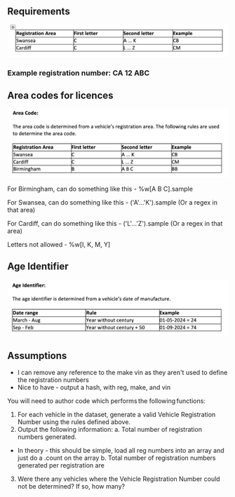 ## Requirements

![alt text](documentation/image-1.png)

### Example registration number: CA 12 ABC 

## Area codes for licences

![alt text](documentation/image-2.png)

For Birmingham, can do something like this - %w[A B C].sample

For Swansea, can do something like this - ('A'...'K').sample (Or a regex in that area)

For Cardiff, can do something like this - ('L'...'Z').sample (Or a regex in that area)

Letters not allowed - %w[I, K, M, Y]

## Age Identifier

![alt text](documentation/image-3.png)

## Assumptions

- I can remove any reference to the make vin as they aren't used to define the registration numbers
- Nice to have - output a hash, with reg, make, and vin


You will need to author code which performs the following functions:

1.	For each vehicle in the dataset, generate a valid Vehicle Registration Number using the rules defined above.  
2.	Output the following information:
a.	Total number of registration numbers generated.
- In theory - this should be simple, load all reg numbers into an array and just do a .count on the array
b.	Total number of registration numbers generated per registration are
3.	Were there any vehicles where the Vehicle Registration Number could not be determined? If so, how many? 

